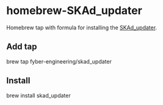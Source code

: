 # homebrew-SKAd_updater

Homebrew tap with formula for installing the [SKAd_updater](https://github.com/fyber-engineering/SKAd_updater).

## Add tap

  brew tap fyber-engineering/skad_updater

## Install

  brew install skad_updater
